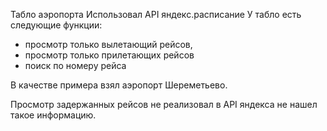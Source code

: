 Табло аэропорта
Использовал API яндекс.расписание
У табло есть следующие функции:
- просмотр только вылетающий рейсов, 
- просмотр только прилетающих рейсов
- поиск по номеру рейса

В качестве примера взял аэропорт Шереметьево.

Просмотр задержанных рейсов не реализовал в API яндекса не нашел такое информацию.
